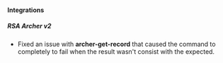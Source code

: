 
#### Integrations

##### RSA Archer v2

- Fixed an issue with **archer-get-record** that caused the command to completely to fail when the result wasn't consist with the expected.
